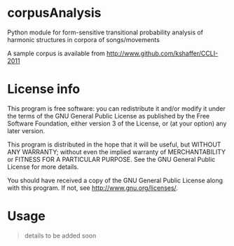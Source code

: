 corpusAnalysis
==============

Python module for form-sensitive transitional probability analysis of harmonic structures in corpora of songs/movements

A sample corpus is available from http://www.github.com/kshaffer/CCLI-2011

# License info #

This program is free software: you can redistribute it and/or modify it under the terms of the GNU General Public License as published by the Free Software Foundation, either version 3 of the License, or (at your option) any later version.

This program is distributed in the hope that it will be useful, but WITHOUT ANY WARRANTY; without even the implied warranty of MERCHANTABILITY or FITNESS FOR A PARTICULAR PURPOSE.  See the GNU General Public License for more details.

You should have received a copy of the GNU General Public License along with this program.  If not, see <http://www.gnu.org/licenses/>.

# Usage #

> details to be added soon
